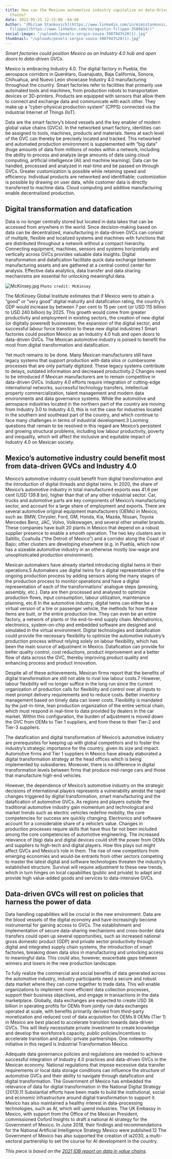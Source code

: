 ```yaml
---
title: How can the Mexican automotive industry capitalize on data-driven global value
  chains?
date: 2022-05-25 12:15:00 -04:00
Author: "[Miriam Stankovich](https://www.linkedin.com/in/mimistankovic/) and [Agustin
  Filippo](https://www.linkedin.com/in/agustin-filippo-3586814/)"
social-image: "/uploads/pexels-sergio-souza-3907943%20(1).jpg"
thumbnail: "/uploads/pexels-sergio-souza-3907943%20(1).jpg"
---
```


*Smart factories could position Mexico as an Industry 4.0 hub and open doors to data-driven GVCs.*

Mexico is embracing Industry 4.0. The digital factory in Puebla, the aerospace corridors in Querétaro, Guanajuato, Baja California, Sonora, Chihuahua, and Nuevo León showcase Industry 4.0 manufacturing throughout the country. Smart factories refer to facilities that primarily use automated tools and machines, from production robots to transportation devices or 3D-printers. Products are equipped with sensors that allow them to connect and exchange data and communicate with each other. They make up a “cyber-physical production system” (CPPS) connected via the industrial Internet of Things (IoT).

Data are the smart factory’s blood vessels and the key enabler of modern global value chains (GVCs). In the networked smart factory, identities can be assigned to tools, machines, products and materials. Items at each level of the GVC can thereby be precisely located and tracked. This networked and automated production environment is supplemented with “big data” (huge amounts of data from millions of nodes within a network, including the ability to process and analyze large amounts of data using cloud computing, artificial intelligence (AI) and machine learning). Data can be handled, processed and analyzed in real-time and be passed on through GVCs. Greater customization is possible while retaining speed and efficiency. Individual products are networked and identifiable; customization is possible by drawing on user data, while customer data is directly transferred to machine data. Cloud computing and additive manufacturing enable decentralized production.

<!--more-->

## Digital transformation and datafication
Data is no longer centrally stored but located in data lakes that can be accessed from anywhere in the world. Since decision-making based on data can be decentralized, manufacturing in data-driven GVCs can consist of multiple, flexible and localized systems and machines with functions that are distributed throughout a network without a compact hierarchy. Connecting equipment, machines, sensors and systems horizontally and vertically across GVCs provides valuable data insights. Digital transformation and datafication facilitate quick data exchange between manufacturing assets and are gathered at a central control center for analysis. Effective  data analytics, data transfer and data sharing mechanisms are essential for unlocking meaningful data.

![McKinsey.jpg](/uploads/McKinsey.jpg)
`Photo credit: McKinsey`

The McKinsey Global Institute estimates that if Mexico were to attain a “good” or “very good” digital maturity and datafication rating, the country’s GDP would increase by between 7 per cent to 15 per cent (or USD 115 billion to USD 240 billion) by 2025. This growth would come from greater productivity and employment in existing sectors, the creation of new digital (or digitally powered) businesses, the expansion of the digital sector, and successful labour force transition to these new digital industries.1 Smart factories could position Mexico as an Industry 4.0 hub and open doors to data-driven GVCs. The Mexican automotive industry is poised to benefit the most from digital transformation and datafication.

Yet much remains to be done. Many Mexican manufacturers still have legacy systems that support production with data silos or cumbersome processes that are only partially digitized. These legacy systems contribute to delays, outdated information and decreased productivity.2 Changes need to be introduced if Mexican manufacturers are to remain competitive in data-driven GVCs. Industry 4.0 efforts require integration of cutting-edge international networks, successful technology transfers, intellectual property commercialization, talent management and modern data environments and data governance systems. While the automotive and aerospace industries located in the northern part of the country are moving from Industry 3.0 to Industry 4.0, this is not the case for industries located in the southern and southeast part of the country, and which continue to face many challenges in terms of industrial development.3 Looming questions that remain to be resolved in this regard are Mexico’s persistent and growing structural problems, including low labour productivity, poverty and inequality, which will affect the inclusive and equitable impact of Industry 4.0 on Mexican society. 

## Mexico’s automotive industry could benefit most from data-driven GVCs and Industry 4.0
Mexico’s automotive industry could benefit from digital transformation and the introduction of digital threads and digital twins. In 2020, the share of Mexico’s automotive industry in total manufactured exports was 41.6 per cent (USD 139.8 bn), higher than that of any other industrial sector. Car, trucks and automotive parts are key components of Mexico’s manufacturing sector, and account for a large share of employment and exports. There are several automotive original equipment manufacturers (OEMs) in Mexico, such as: BMW, Chrysler, Ford, GM, Honda, Kia, Mazda, Nissan, Toyota Mercedes Benz, JAC, Volvo, Volkswagen, and several other smaller brands. These companies have built 20 plants in Mexico that depend on a robust supplier presence to enable a smooth operation. The two key clusters are in Saltillo, Coahuila (“the Detroit of Mexico”) and a corridor along the Coast of Bajio; other clusters are developing elsewhere (e.g. in Puebla, which now has a sizeable automotive industry in an otherwise mostly low-wage and unsophisticated production environment).

Mexican automakers have already started introducing digital twins in their operations.5 Automakers use digital twins for a digital representation of the ongoing production process by adding sensors along the many stages of the production process to monitor operations and have a digital representation of each of the transformations’ analogue steps (pressing, assembly, etc.). Data are then processed and analysed to optimize production flows, input consumption, labour utilization, maintenance planning, etc.6 In the automotive industry, digital twins can either be a virtual version of a tire or passenger vehicle, the methods for how these items are built, or the entire production line. They can even be an entire factory, a network of plants or the end-to-end supply chain. Mechatronics, electronics, system-on-chip and embedded software are designed and simulated in the virtual environment. Digital technologies and datafication could provide the necessary flexibility to optimize the automotive industry’s production process without relying solely on labour flexibility, which has been the main source of adjustment in Mexico. Datafication can provide for better quality control, cost reductions, product improvement and a better flow of data across the GVC, thereby improving product quality and enhancing process and product innovation.

Despite all of these achievements, Mexican firms report that the benefits of digital transformation are still not able to rival low labour costs.7 However, labour flexibility will no longer suffice in the long run since the current organization of production calls for flexibility and control over all inputs to meet prompt delivery requirements and to reduce costs. Better inventory management based on timely data can lower costs. Flexibility is mandated by the just-in-time, lean production organization of the entire vertical chain, which must respond in real-time to data provided by dealers in the car market. Within this configuration, the burden of adjustment is moved down the GVC from OEMs to Tier 1 suppliers, and from these to their Tier-2 and Tier-3 suppliers.

The datafication and digital transformation of Mexico’s automotive industry are prerequisites for keeping up with global competitors and to foster the industry’s strategic importance for the country, given its size and impact. Automotive firms and Tier 1 suppliers in Mexico have already elaborated a digital transformation strategy at the head offices which is being implemented by subsidiaries. Moreover, there is no difference in digital transformation levels between firms that produce mid-range cars and those that manufacture high-end vehicles.

However, the dependence of Mexico’s automotive industry on the strategic decisions of international players represents a vulnerability amidst the rapid changes triggered by digital transformation, smart manufacturing and the datafication of automotive GVCs. As regions and players outside the traditional automotive industry gain momentum and technological and market trends such as electric vehicles redefine mobility, the core competencies for success are quickly changing. Electronics and software account for a considerable share of a vehicle’s value. Changes in production processes require skills that have thus far not been included among the core competencies of automotive engineering. The increased relevance of (big) data and digital devices could shift the power from OEMs and suppliers to high-tech and digital players. How this plays out might affect GVCs and Mexico’s role in them. The rise of new competitors from emerging economies and would-be entrants from other sectors competing to master the latest digital and software technologies threaten the industry’s established structure. Survival will require adjustment to these new trends, which in turn hinges on local capabilities (public and private) to adapt and provide high value-added goods and services to data-intensive GVCs.

## Data-driven GVCs will rest on policies that harness the power of data 
Data handling capabilities will be crucial in the new environment. Data are the blood vessels of the digital economy and have increasingly become instrumental for gaining access to GVCs. The establishment and implementation of secure data-sharing mechanisms and cross-border data transfers could open up several opportunities, such as increased national gross domestic product (GDP) and private sector productivity through digital and integrated supply chain systems, the introduction of smart factories, breaking down data silos in manufacturing and unlocking access to meaningful data. This could also, however, exacerbate gaps between winners and losers in the new production landscape.

To fully realize the commercial and social benefits of data generated across the automotive industry, industry participants need a secure and robust data market where they can come together to trade data. This will enable organizations to implement more efficient data collection processes, support their business objectives, and engage in transactions in the data marketplace. Globally, data exchanges are expected to create USD 36 billion in operating profits for OEMs from jointly run data exchanges operated at scale, with benefits primarily derived from third-party monetization and reduced cost of data acquisition for OEMs.9 OEMs (Tier 1) in Mexico are best placed to accelerate transition towards data-driven GVCs. This will likely necessitate private investment to create knowledge and develop the workforce’s capacity, public policies/incentives to accelerate transition and public-private partnerships. One noteworthy initiative in this regard is Industrial Transformation Mexico.

Adequate data governance policies and regulations are needed to achieve successful integration of Industry 4.0 practices and data-driven GVCs in the Mexican economy. National regulations that impose excessive data transfer requirements or local data storage conditions can influence the structure of automotive GVCs and their ability to navigate through datafication and digital transformation. The Government of Mexico has embedded the relevance of data for digital transformation in the National Digital Strategy (2013).11 Substantial efforts have been made to build the institutional, social and economic infrastructure around digital transformation to support it. Mexico has also maintained a healthy interest in data-processing technologies, such as AI, which will upend industries. The UK Embassy in Mexico, with support from the Office of the Mexican President, commissioned Oxford Insights to draft a national AI strategy for the Government of Mexico. In June 2018, their findings and recommendations for the National Artificial Intelligence Strategy Mexico were published.12 The Government of Mexico has also supported the creation of ia2030, a multi-sectoral partnership to set the course for AI development in the country.

*This piece is based on the [2021 IDB report on data in value chains](https://publications.iadb.org/en/global-value-chain-data-mexico-automotive-and-electronics-sectors).*